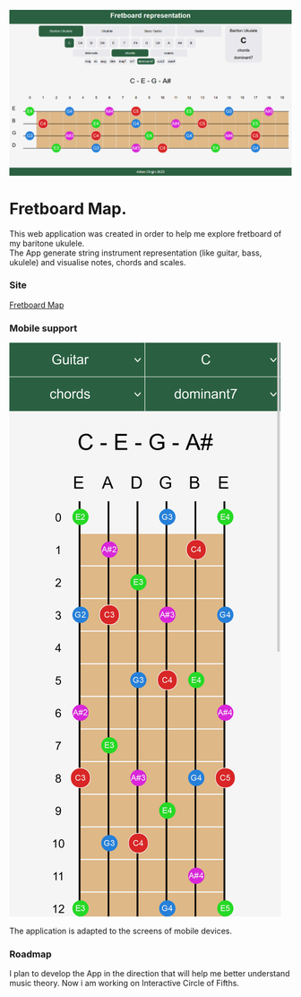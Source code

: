 ![Fretboard map main view](./public/fretboard-map-App.png)<br>


# Fretboard Map.

This web application was created in order to help me explore fretboard of my baritone ukulele.  
The App generate string instrument representation (like guitar, bass, ukulele) and visualise notes, chords and scales.<br>

### Site

[Fretboard Map](fretboard-map.web.app/)<br>


### Mobile support

![Fretboard map mobile view](./public/Fretboard-map-App-mobile.png)

The application is adapted to the screens of mobile devices.<br>

### Roadmap

I plan to develop the App in the direction that will help me better understand music theory.
Now i am working on Interactive Circle of Fifths.